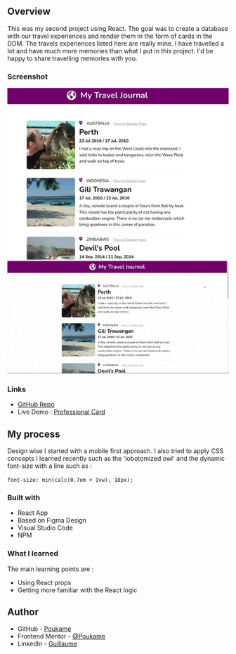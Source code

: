 ## Overview

This was my second project using React. The goal was to create a database with our travel experiences and render them in the form of cards in the DOM.
The travels experiences listed here are really mine. I have travelled a lot and have much more memories than what I put in this project. I'd be happy to share travelling memories with you.

### Screenshot

![Visual](./src/screenshot/screenshot.webp)
![GIF](./src/screenshot/animated.webp)

### Links

- [GitHub Repo](https://github.com/Poukame/solo-projects-learning/tree/main/Travel%20Journal%20-%20React%20Solo%20Project)
- Live Demo : [Professional Card](https://professional-card-react.netlify.app/)

## My process

Design wise I started with a mobile first approach. I also tried to apply CSS concepts I learned recently such as the 'lobotomized owl' and the dynamic font-size with a line such as :

```font-size: min(calc(0.7em + 1vw), 18px);```

### Built with

- React App
- Based on Figma Design
- Visual Studio Code
- NPM

### What I learned

The main learning points are :
- Using React props
- Getting more familiar with the React logic

## Author

- GitHub - [Poukame](https://github.com/Poukame)
- Frontend Mentor - [@Poukame](https://www.frontendmentor.io/profile/Poukame)
- LinkedIn - [Guillaume](https://www.linkedin.com/in/theretg)

